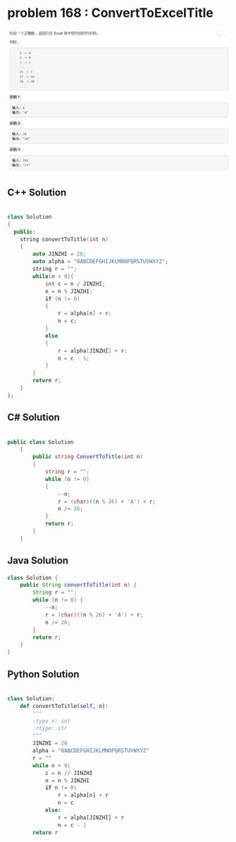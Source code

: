 
# problem 168 : ConvertToExcelTitle

<img src="https://github.com/Peefy/PeefyLeetCode/blob/master/doc/168.ConvertToExcelTitle/problem.png"/>

## C++ Solution

```c++

class Solution
{
  public:
    string convertToTitle(int n)
    {
        auto JINZHI = 26;
        auto alpha = "0ABCDEFGHIJKLMNOPQRSTUVWXYZ";
        string r = "";
        while(n > 0){
            int c = n / JINZHI;
            n = n % JINZHI;
            if (n != 0)
            {
                r = alpha[n] + r;
                n = c;
            }
            else
            {
                r = alpha[JINZHI] + r;
                n = c - 1;
            }
        }
        return r;
    }
};

```

## C# Solution

```csharp

public class Solution
    {
        public string ConvertToTitle(int n)
        {
            string r = "";
            while (n != 0)
            {
                --n;
                r = (char)((n % 26) + 'A') + r;
                n /= 26;
            }
            return r;
        }
    }
```

## Java Solution

```java
class Solution {
    public String convertToTitle(int n) {
        String r = "";
        while (n != 0) {
            --n;
            r = (char)((n % 26) + 'A') + r;
            n /= 26;
        }
        return r;
    }
}

```

## Python Solution

```python

class Solution:
    def convertToTitle(self, n):
        """
        :type n: int
        :rtype: str
        """
        JINZHI = 26
        alpha = "0ABCDEFGHIJKLMNOPQRSTUVWXYZ"
        r = ""
        while n > 0:
            c = n // JINZHI
            n = n % JINZHI
            if n != 0:
                r = alpha[n] + r
                n = c
            else:
                r = alpha[JINZHI] + r
                n = c - 1
        return r
        

```


